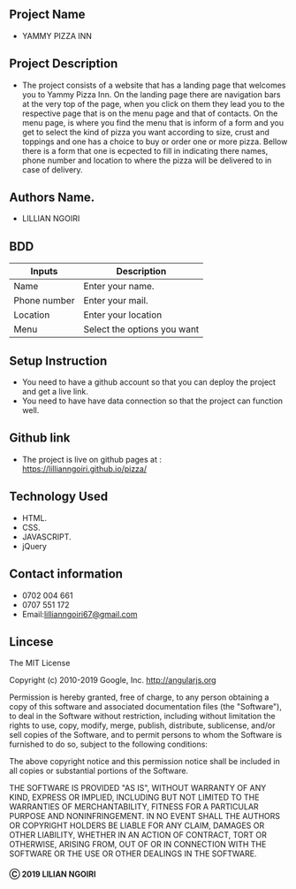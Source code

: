 ## Project Name
- YAMMY PIZZA INN
## Project Description 
- The project consists of a website that has a landing page that welcomes you to Yammy Pizza Inn. On the landing page there are navigation bars at the very top of the page, when you click on them they lead you to the respective page that is on the menu page and that of contacts. On the menu page, is where you find the menu that is inform of a form and you get to select the kind of pizza you want according to size, crust and toppings and one has a choice to buy or order one or more pizza. Bellow there is a form that one is ecpected to fill in indicating there names, phone number and location to where the pizza will be delivered to in case of delivery.
## Authors Name.
- LILLIAN NGOIRI
## BDD
|Inputs       | Description                             |
|-------------|-----------------------------------------|
|Name         | Enter your name.                        |
|Phone number | Enter your mail.                        |
|Location     | Enter your location                     |
|Menu         | Select the options you want             | 

## Setup Instruction
- You need to have a github account so that you can deploy the project and get a live link.
- You need to have have data connection so that the project can function well.
## Github link 
- The project is live on github pages at : https://lillianngoiri.github.io/pizza/
## Technology Used
- HTML.
- CSS.
- JAVASCRIPT.
- jQuery
## Contact information
- 0702 004 661
- 0707 551 172
- Email:lillianngoiri67@gmail.com


## Lincese

The MIT License

Copyright (c) 2010-2019 Google, Inc. http://angularjs.org

Permission is hereby granted, free of charge, to any person obtaining a copy
of this software and associated documentation files (the "Software"), to deal
in the Software without restriction, including without limitation the rights
to use, copy, modify, merge, publish, distribute, sublicense, and/or sell
copies of the Software, and to permit persons to whom the Software is
furnished to do so, subject to the following conditions:

The above copyright notice and this permission notice shall be included in
all copies or substantial portions of the Software.

THE SOFTWARE IS PROVIDED "AS IS", WITHOUT WARRANTY OF ANY KIND, EXPRESS OR
IMPLIED, INCLUDING BUT NOT LIMITED TO THE WARRANTIES OF MERCHANTABILITY,
FITNESS FOR A PARTICULAR PURPOSE AND NONINFRINGEMENT. IN NO EVENT SHALL THE
AUTHORS OR COPYRIGHT HOLDERS BE LIABLE FOR ANY CLAIM, DAMAGES OR OTHER
LIABILITY, WHETHER IN AN ACTION OF CONTRACT, TORT OR OTHERWISE, ARISING FROM,
OUT OF OR IN CONNECTION WITH THE SOFTWARE OR THE USE OR OTHER DEALINGS IN
THE SOFTWARE.

#### &#9400; 2019 LILIAN NGOIRI